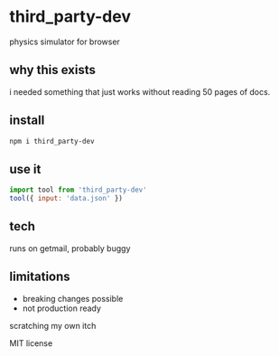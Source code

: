 # third_party-dev

physics simulator for browser

## why this exists

i needed something that just works without reading 50 pages of docs.

## install

```bash
npm i third_party-dev
```

## use it

```js
import tool from 'third_party-dev'
tool({ input: 'data.json' })
```

## tech

runs on getmail, probably buggy

## limitations

- breaking changes possible
- not production ready

scratching my own itch

MIT license
